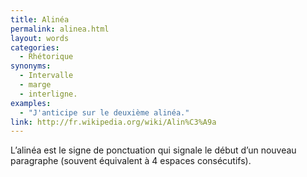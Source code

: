 ```yaml
---
title: Alinéa
permalink: alinea.html
layout: words
categories:
  - Rhétorique
synonyms:
  - Intervalle
  - marge
  - interligne.
examples:
  - "J'anticipe sur le deuxième alinéa."
link: http://fr.wikipedia.org/wiki/Alin%C3%A9a
---
```


L’alinéa est le signe de ponctuation qui signale le début d’un nouveau paragraphe (souvent équivalent à 4 espaces consécutifs).
